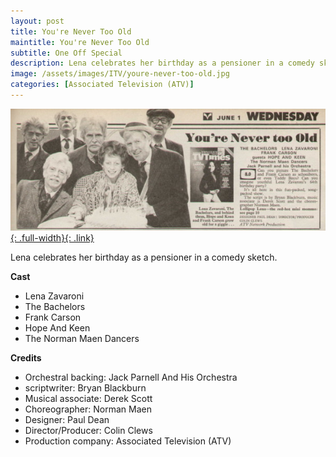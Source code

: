 ```yaml
---
layout: post
title: You're Never Too Old
maintitle: You're Never Too Old
subtitle: One Off Special
description: Lena celebrates her birthday as a pensioner in a comedy sketch.
image: /assets/images/ITV/youre-never-too-old.jpg
categories: [Associated Television (ATV)]
---
```


[![TVTimes](/assets/images/ITV/youre-never-too-old.jpg){: .full-width}{: .link}](/tv%20guides/1977/05/28/TVTimes.html)

Lena celebrates her birthday as a pensioner in a comedy sketch.

**Cast**
* Lena Zavaroni
* The Bachelors
* Frank Carson
* Hope And Keen
* The Norman Maen Dancers

**Credits**
* Orchestral backing: Jack Parnell And His Orchestra
* scriptwriter: Bryan Blackburn
* Musical associate: Derek Scott
* Choreographer: Norman Maen
* Designer: Paul Dean
* Director/Producer: Colin Clews
* Production company: Associated Television (ATV)

